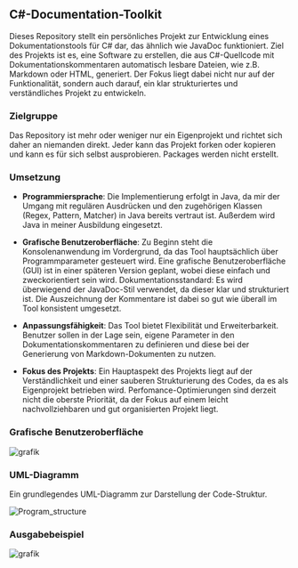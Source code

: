 ## C#-Documentation-Toolkit

Dieses Repository stellt ein persönliches Projekt zur Entwicklung eines Dokumentationstools für C# dar, das ähnlich wie
JavaDoc funktioniert. Ziel des Projekts ist es, eine Software zu erstellen, die aus C#-Quellcode mit
Dokumentationskommentaren automatisch lesbare Dateien, wie z.B. Markdown oder HTML, generiert. Der Fokus liegt dabei
nicht nur auf der Funktionalität, sondern auch darauf, ein klar strukturiertes und verständliches Projekt zu entwickeln.

### Zielgruppe

Das Repository ist mehr oder weniger nur ein Eigenprojekt und richtet sich daher an niemanden direkt. Jeder kann das Projekt forken oder kopieren und kann es für sich selbst ausprobieren. Packages werden nicht erstellt.

### Umsetzung

- **Programmiersprache**: Die Implementierung erfolgt in Java, da mir der Umgang mit regulären Ausdrücken und den zugehörigen Klassen (Regex, Pattern,
  Matcher) in Java bereits vertraut ist. Außerdem wird Java in meiner Ausbildung eingesetzt.

- **Grafische Benutzeroberfläche**: Zu Beginn steht die Konsolenanwendung im Vordergrund, da das Tool hauptsächlich über Programmparameter gesteuert
  wird. Eine grafische Benutzeroberfläche (GUI) ist in einer späteren Version geplant, wobei diese einfach und zweckorientiert sein wird.
  Dokumentationsstandard: Es wird überwiegend der JavaDoc-Stil verwendet, da dieser klar und strukturiert ist. Die Auszeichnung der Kommentare ist
  dabei so gut wie überall im Tool konsistent umgesetzt.

- **Anpassungsfähigkeit**: Das Tool bietet Flexibilität und Erweiterbarkeit. Benutzer sollen in der Lage sein, eigene Parameter in den
  Dokumentationskommentaren zu definieren und diese bei der Generierung von Markdown-Dokumenten zu nutzen.

- **Fokus des Projekts**: Ein Hauptaspekt des Projekts liegt auf der Verständlichkeit und einer sauberen Strukturierung des Codes, da es als
  Eigenprojekt betrieben wird. Perfomance-Optimierungen sind derzeit nicht die oberste Priorität, da der Fokus auf einem leicht nachvollziehbaren und
  gut organisierten Projekt liegt.
  
### Grafische Benutzeroberfläche

![grafik](https://github.com/user-attachments/assets/cfcac86d-f762-4528-a352-99b2a1608c86)

### UML-Diagramm

Ein grundlegendes UML-Diagramm zur Darstellung der Code-Struktur.

![Program_structure](https://github.com/user-attachments/assets/e6e9af06-e531-4888-92e4-4fada9cbedf0)

### Ausgabebeispiel

![grafik](https://github.com/user-attachments/assets/d788c237-5f1b-4df9-8db2-be65737505d6)

